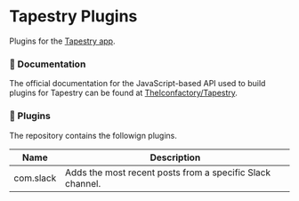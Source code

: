 # Tapestry Plugins

Plugins for the [Tapestry app](https://www.kickstarter.com/projects/iconfactory/project-tapestry).

### 📖 Documentation

The official documentation for the JavaScript-based API used to build plugins for Tapestry can be found at [TheIconfactory/Tapestry](https://github.com/theiconfactory/tapestry).

### 🔌 Plugins

The repository contains the followign plugins.

|Name|Description|
|-|-|
|com.slack|Adds the most recent posts from a specific Slack channel.|

